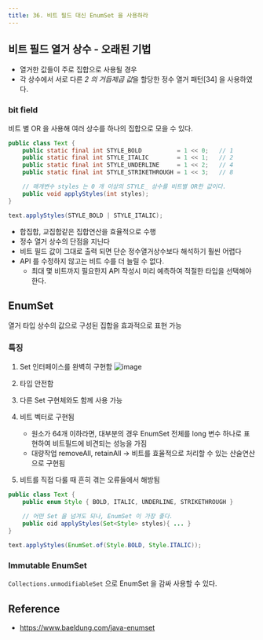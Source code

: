 ```yaml
---
title: 36. 비트 필드 대신 EnumSet 을 사용하라
---
```


## 비트 필드 열거 상수 - 오래된 기법
- 열거한 값들이 주로 집합으로 사용될 경우
- 각 상수에서 서로 다른 *2 의 거듭제곱 값*을 할당한 정수 열거 패턴[34] 을 사용하였다.

### bit field 
비트 별 OR 을 사용해 여러 상수를 하나의 집합으로 모을 수 있다.
```java
public class Text {
    public static final int STYLE_BOLD          = 1 << 0;   // 1
    public static final int STYLE_ITALIC        = 1 << 1;   // 2 
    public static final int STYLE_UNDERLINE     = 1 << 2;   // 4 
    public static final int STYLE_STRIKETHROUGH = 1 << 3;   // 8 

    // 매개변수 styles 는 0 개 이상의 STYLE_ 상수를 비트별 OR한 값이다.
    public void applyStyles(int styles);
}

text.applyStyles(STYLE_BOLD | STYLE_ITALIC);
```

- 합집합, 교집합같은 집합연산을 효율적으로 수행
- 정수 열거 상수의 단점을 지닌다
- 비트 필드 값이 그대로 출력 되면 단순 정수열거상수보다 해석하기 훨씬 어렵다
- API 를 수정하지 않고는 비트 수를 더 늘릴 수 없다.
    - 최대 몇 비트까지 필요한지 API 작성시 미리 예측하여 적절한 타입을 선택해야 한다.

## EnumSet
열거 타입 상수의 값으로 구성된 집합을 효과적으로 표현 가능

### 특징
1. Set 인터페이스를 완벽히 구현함
![image](https://user-images.githubusercontent.com/31977543/111162750-cc7edf00-85df-11eb-9630-3a47474f39b9.png)

2. 타입 안전함
3. 다른 Set 구현체와도 함께 사용 가능
4. 비트 벡터로 구현됨
    - 원소가 64개 이하라면, 대부분의 경우 EnumSet 전체를 long 변수 하나로 표현하여 비트필드에 비견되는 성능을 가짐
    - 대량작업 removeAll, retainAll → 비트를 효율적으로 처리할 수 있는 산술연산으로 구현됨 
5. 비트를 직접 다룰 때 흔히 겪는 오류들에서 해방됨
```java
public class Text {
    public enum Style { BOLD, ITALIC, UNDERLINE, STRIKETHROUGH }
    
    // 어떤 Set 을 넘겨도 되나, EnumSet 이 가장 좋다.
    public oid applyStyles(Set<Style> styles){ ... }
}

text.applyStyles(EnumSet.of(Style.BOLD, Style.ITALIC));
```

### Immutable EnumSet
`Collections.unmodifiableSet` 으로 EnumSet 을 감싸 사용할 수 있다.

Reference
-
- https://www.baeldung.com/java-enumset


